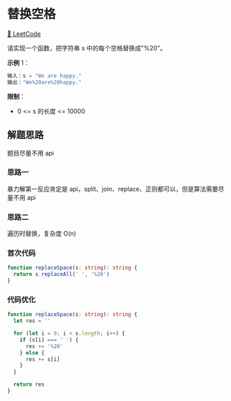 # 替换空格

[🔗 LeetCode](https://leetcode.cn/problems/ti-huan-kong-ge-lcof/)

请实现一个函数，把字符串 s 中的每个空格替换成"%20"。

**示例** 1：

```js
输入：s = "We are happy."
输出："We%20are%20happy."
```

**限制**：

- 0 <= s 的长度 <= 10000

## 解题思路

题目尽量不用 api

### 思路一

暴力解第一反应肯定是 api，split、join、replace、正则都可以，但是算法需要尽量不用 api

### 思路二

遍历时替换，复杂度 O(n)

### 首次代码

```ts
function replaceSpace(s: string): string {
  return s.replaceAll(' ', '%20')
}
```

### 代码优化

```ts
function replaceSpace(s: string): string {
  let res = ''

  for (let i = 0; i < s.length; i++) {
    if (s[i] === ' ') {
      res += '%20'
    } else {
      res += s[i]
    }
  }

  return res
}
```
